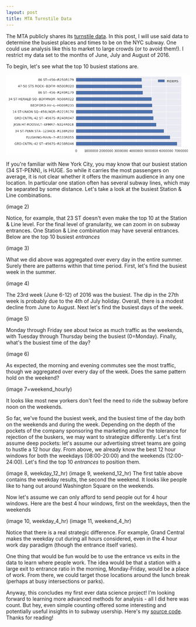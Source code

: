 ```yaml
---
layout: post
title: MTA Turnstile Data
---
```


The MTA publicly shares its [turnstile data](http://web.mta.info/developers/turnstile.html). In this post, I will use said data to determine the busiest places and times to be on the NYC subway. One could use analysis like this to market to large crowds (or to avoid them!). I restrict my data set to the months of June, July and August of 2016.

To begin, let's see what the top 10 busiest stations are.

![Image 1](https://github.com/michaelaaroncantrell/michaelaaroncantrell.github.io/blob/master/_posts/Agg_exit.png)


If you're familiar with New York City, you may know that our busiest station (34 ST-PENN), is HUGE. So while it carries the most passengers on average, it is not clear whether it offers the maximum audience in any one location. In particular one station often has several subway lines, which may be separated by some distance. Let's take a look at the busiest Station & Line combinations.

(image 2)

Notice, for example, that 23 ST doesn't even make the top 10 at the Station & Line level. For the final level of granularity, we can zoom in on subway entrances. One Station & Line combination may have several entrances. Below are the top 10 busiest *entrances*

(image 3)

What we did above was aggregated over every day in the entire summer. Surely there are patterns within that time period. First, let's find the busiest week in the summer.

(image 4)

The 23rd week (June 6-12) of 2016 was the busiest. The dip in the 27th week is probably due to the 4th of July holiday. Overall, there is a modest decline from June to August. Next let's find the busiest days of the week.

(image 5)

Monday through Friday see about twice as much traffic as the weekends, with Tuesday through Thursday being the busiest (0=Monday). Finally, what's the busiest time of the day?

(image 6)

As expected, the morning and evening commutes see the most traffic, though we aggregated over every day of the week. Does the same pattern hold on the weekend?

(image 7=weekend_hourly)

It looks like most new yorkers don't feel the need to ride the subway before noon on the weekends.

So far, we've found the busiest week, and the busiest time of the day both on the weekends and during the week. Depending on the depth of the pockets of the company sponsoring the marketing and/or the tolerance for rejection of the buskers, we may want to strategize differently. Let's first assume deep pockets: let's assume our advertising street teams are going to hustle a 12 hour day. From above, we already know the best 12 hour windows for both the weekdays (08:00-20:00) and the weekends (12:00-24:00). Let's find the top 10 *entrances* to position them. 

(image 8, weekday_12_hr)
(image 9, weekend_12_hr)
The first table above contains the weekday results, the second the weekend. It looks like people like to hang out around Washington Square on the weekends.

Now let's assume we can only afford to send people out for 4 hour windows. Here are the best 4 hour windows, first on the weekdays, then the weekends

(image 10, weekday_4_hr)
(image 11, weekend_4_hr)

Notice that there is a real strategic difference. For example, Grand Central makes the weekday cut during all hours considered, even in the 4 hour work day paradigm (though the entrance itself varies).

One thing that would be fun would be to use the entrance vs exits in the data to learn where people work. The idea would be that a station with a large exit to entrance ratio in the morning, Monday-Friday, would be a place of work. From there, we could target those locations around the lunch break (perhaps at busy intersections or parks).

Anyway, this concludes my first ever data science project! I'm looking forward to learning more advanced methods for analysis - all I did here was count. But hey, even simple counting offered some interesting and potentially useful insights in to subway usership. Here's my [source code](http://localhost:8888/notebooks/ds/metis/metisgh/Metis-Project1/MTA_Final.ipynb). Thanks for reading!


